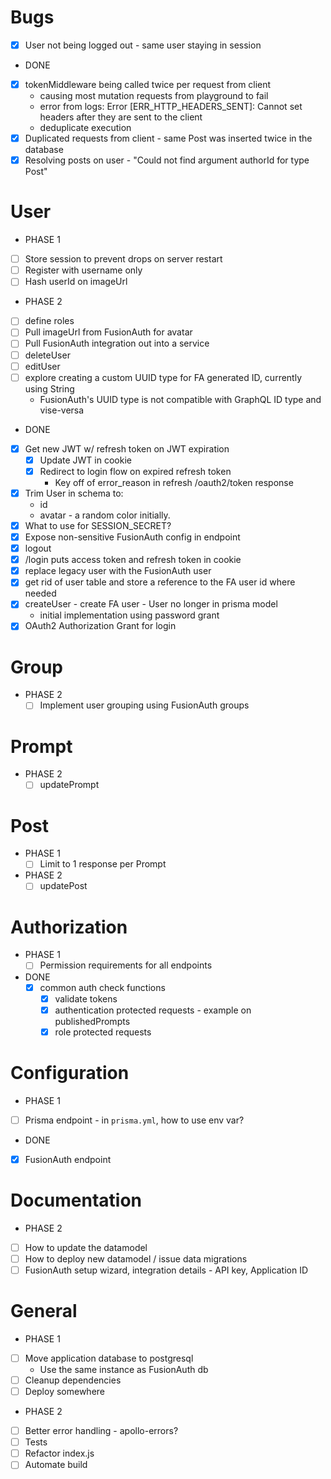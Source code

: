 # Bugs
- [x] User not being logged out - same user staying in session
- DONE
- [x] tokenMiddleware being called twice per request from client
  - causing most mutation requests from playground to fail
  - error from logs: Error [ERR_HTTP_HEADERS_SENT]: Cannot set headers after they are sent to the client
  - deduplicate execution
- [x] Duplicated requests from client - same Post was inserted twice in the database
- [x] Resolving posts on user - "Could not find argument authorId for type Post"
# User
  - PHASE 1
  - [ ] Store session to prevent drops on server restart
  - [ ] Register with username only
  - [ ] Hash userId on imageUrl
  - PHASE 2
  - [ ] define roles
  - [ ] Pull imageUrl from FusionAuth for avatar
  - [ ] Pull FusionAuth integration out into a service
  - [ ] deleteUser
  - [ ] editUser
  - [ ] explore creating a custom UUID type for FA generated ID, currently using String
    - FusionAuth's UUID type is not compatible with GraphQL ID type and vise-versa
  - DONE
  - [x] Get new JWT w/ refresh token on JWT expiration
    - [x] Update JWT in cookie
    - [x] Redirect to login flow on expired refresh token
      - Key off of error_reason in refresh /oauth2/token response
  - [x] Trim User in schema to:
    - id
    - avatar - a random color initially.
  - [x] What to use for SESSION_SECRET?
  - [x] Expose non-sensitive FusionAuth config in endpoint
  - [x] logout
  - [x] /login puts access token and refresh token in cookie
  - [x] replace legacy user with the FusionAuth user
  - [x] get rid of user table and store a reference to the FA user id where needed
  - [x] createUser - create FA user - User no longer in prisma model
    - initial implementation using password grant
  - [x] OAuth2 Authorization Grant for login
# Group
- PHASE 2
  - [ ] Implement user grouping using FusionAuth groups
# Prompt
- PHASE 2
  - [ ] updatePrompt
# Post
- PHASE 1
  - [ ] Limit to 1 response per Prompt
- PHASE 2
  - [ ] updatePost
# Authorization
- PHASE 1
  - [ ] Permission requirements for all endpoints
- DONE
  - [x] common auth check functions
    - [x] validate tokens
    - [x] authentication protected requests - example on publishedPrompts
    - [x] role protected requests
# Configuration
- PHASE 1
- [ ] Prisma endpoint - in `prisma.yml`, how to use env var?
- DONE
- [x] FusionAuth endpoint
# Documentation
- PHASE 2
- [ ] How to update the datamodel
- [ ] How to deploy new datamodel / issue data migrations
- [ ] FusionAuth setup wizard, integration details - API key, Application ID
# General
- PHASE 1
- [ ] Move application database to postgresql
  - Use the same instance as FusionAuth db
- [ ] Cleanup dependencies
- [ ] Deploy somewhere
- PHASE 2
- [ ] Better error handling - apollo-errors?
- [ ] Tests
- [ ] Refactor index.js
- [ ] Automate build
